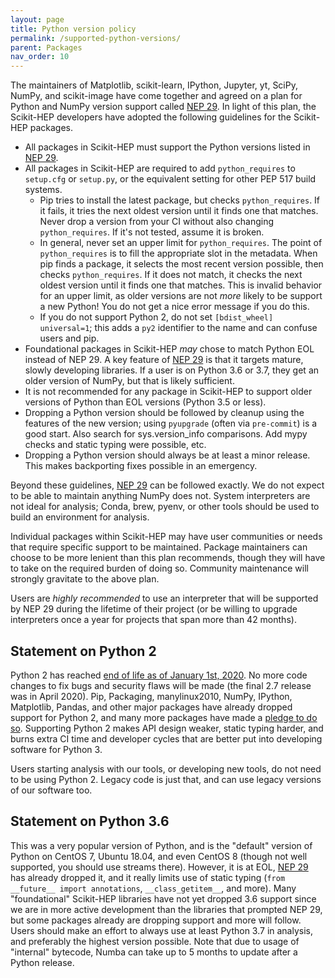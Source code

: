 ```yaml
---
layout: page
title: Python version policy
permalink: /supported-python-versions/
parent: Packages
nav_order: 10
---
```


The maintainers of Matplotlib, scikit-learn, IPython, Jupyter, yt, SciPy,
NumPy, and scikit-image have come together and agreed on a plan for Python and
NumPy version support called [NEP 29][]. In light of this plan, the Scikit-HEP
developers have adopted the following guidelines for the Scikit-HEP packages.

- All packages in Scikit-HEP must support the Python versions listed in [NEP 29][].
- All packages in Scikit-HEP are required to add `python_requires` to
  `setup.cfg` or `setup.py`, or the equivalent setting for other PEP 517 build
  systems.
  - Pip tries to install the latest package, but checks `python_requires`. If
    it fails, it tries the next oldest version until it finds one that
    matches. Never drop a version from your CI without also changing
    `python_requires`. If it's not tested, assume it is broken.
  - In general, never set an upper limit for `python_requires`. The point of
    `python_requires` is to fill the appropriate slot in the metadata. When
    pip finds a package, it selects the most recent version possible, then
    checks `python_requires`. If it does not match, it checks the next oldest
    version until it finds one that matches. This is invalid behavior for
    an upper limit, as older versions are not _more_ likely to be support a
    new Python! You do not get a nice error message if you do this.
  - If you do not support Python 2, do not set `[bdist_wheel] universal=1`;
    this adds a `py2` identifier to the name and can confuse users and pip.
- Foundational packages in Scikit-HEP _may_ chose to match Python EOL instead of NEP 29. A key feature of [NEP 29][] is that it targets mature, slowly developing libraries.
  If a user is on Python 3.6 or 3.7, they get an older version of NumPy, but that is
  likely sufficient.
- It is not recommended for any package in Scikit-HEP to support older versions
  of Python than EOL versions (Python 3.5 or less).
- Dropping a Python version should be followed by cleanup using the features of the
  new version; using `pyupgrade` (often via `pre-commit`) is a good start. Also search
  for sys.version_info comparisons. Add mypy checks and static typing were possible, etc.
- Dropping a Python version should always be at least a minor release. This makes
  backporting fixes possible in an emergency.

Beyond these guidelines, [NEP 29][] can be followed exactly. We do not expect to be
able to maintain anything NumPy does not. System interpreters are not ideal for analysis;
Conda, brew, pyenv, or other tools should be used to build an environment for analysis.

Individual packages within Scikit-HEP may have user communities or needs that
require specific support to be maintained. Package maintainers can choose to be
more lenient than this plan recommends, though they will have to take on the
required burden of doing so. Community maintenance will strongly gravitate to the
above plan.

Users are _highly recommended_ to use an interpreter that will be supported by
NEP 29 during the lifetime of their project (or be willing to upgrade interpreters
once a year for projects that span more than 42 months).

## Statement on Python 2

Python 2 has reached [end of life as of January 1st, 2020][py2clock]. No more
code changes to fix bugs and security flaws will be made (the final 2.7 release
was in April 2020). Pip, Packaging, manylinux2010, NumPy, IPython, Matplotlib,
Pandas, and other major packages have already dropped support for Python 2, and
many more packages have made a [pledge to do so][py3statement]. Supporting Python
2 makes API design weaker, static typing harder, and burns extra CI time and
developer cycles that are better put into developing software for Python 3.

Users starting analysis with our tools, or developing new tools, do not need to
be using Python 2. Legacy code is just that, and can use legacy versions of our
software too.

## Statement on Python 3.6

This was a very popular version of Python, and is the "default" version of
Python on CentOS 7, Ubuntu 18.04, and even CentOS 8 (though not well supported,
you should use streams there). However, it is at EOL, [NEP 29][] has already
dropped it, and it really limits use of static typing (`from __future__ import annotations`, `__class_getitem__`, and more). Many "foundational" Scikit-HEP
libraries have not yet dropped 3.6 support since we are in more active
development than the libraries that prompted NEP 29, but some packages already
are dropping support and more will follow. Users should make an effort to always
use at least Python 3.7 in analysis, and preferably the highest version
possible. Note that due to usage of "internal" bytecode, Numba can take up to 5
months to update after a Python release.

[nep 29]: https://numpy.org/neps/nep-0029-deprecation_policy.html
[py2clock]: https://pythonclock.org
[py3statement]: https://python3statement.org
